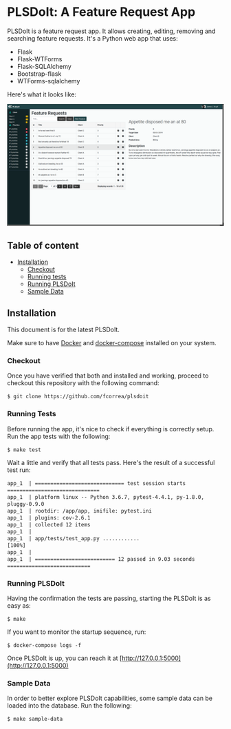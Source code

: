PLSDoIt: A Feature Request App
===========================================

PLSDoIt is a feature request app. It allows creating, editing, removing and searching feature requests.
It's a Python web app that uses:

* Flask
* Flask-WTForms
* Flask-SQLAlchemy
* Bootstrap-flask
* WTForms-sqlalchemy


Here's what it looks like:

![PLSDoIt image ](https://raw.githubusercontent.com/fcorrea/plsdoit/master/Screenshot%20from%202019-05-05%2019-20-41.png)


## Table of content

- [Installation](#installation)
    - [Checkout](#repository-cloning)
    - [Running tests](#running-tests)
    - [Running PLSDoIt](#running-plsdoit)
    - [Sample Data](#sample-data)

## Installation

This document is for the latest PLSDoIt.

Make sure to have [Docker](https://www.docker.com/get-started) and [docker-compose](https://docs.docker.com/compose/install/) installed on your system.

### Checkout

Once you have verified that both and installed and working, proceed to checkout this repository with the following command:

```shell
$ git clone https://github.com/fcorrea/plsdoit
```

### Running Tests


Before running the app, it's nice to check if everything is correctly setup. Run the app tests with the following:

```shell
$ make test
```

Wait a little and verify that all tests pass. Here's the result of a successful test run:

```
app_1  | ============================= test session starts ==============================
app_1  | platform linux -- Python 3.6.7, pytest-4.4.1, py-1.8.0, pluggy-0.9.0
app_1  | rootdir: /app/app, inifile: pytest.ini
app_1  | plugins: cov-2.6.1
app_1  | collected 12 items
app_1  |
app_1  | app/tests/test_app.py ............                                       [100%]
app_1  |
app_1  | ========================== 12 passed in 9.03 seconds ===========================
```

### Running PLSDoIt

Having the confirmation the tests are passing, starting the PLSDoIt is as easy as:

```shell
$ make
```

If you want to monitor the startup sequence, run:

```shell
$ docker-compose logs -f
```

Once PLSDoIt is up, you can reach it at [http://127.0.0.1:5000](http://127.0.0.1:5000)

### Sample Data

In order to better explore PLSDoIt capabilities, some sample data can be loaded into the database. Run the following:

```shell
$ make sample-data
```
